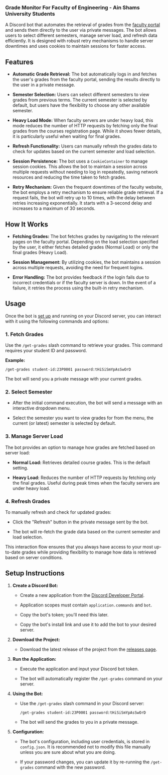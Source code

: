 ### Grade Monitor For Faculty of Engineering - Ain Shams University Students

A Discord bot that automates the retrieval of grades from the [faculty portal](https://eng.asu.edu.eg/login) and sends them directly to the user via private messages. The bot allows users to select different semesters, manage server load, and refresh data efficiently. It is designed with robust retry mechanisms to handle server downtimes and uses cookies to maintain sessions for faster access.

## Features

- **Automatic Grade Retrieval:** The bot automatically logs in and fetches the user's grades from the faculty portal, sending the results directly to the user in a private message.

- **Semester Selection:** Users can select different semesters to view grades from previous terms. The current semester is selected by default, but users have the flexibility to choose any other available semester.

- **Heavy Load Mode:** When faculty servers are under heavy load, this mode reduces the number of HTTP requests by fetching only the final grades from the courses registration page. While it shows fewer details, it is particularly useful when waiting for final grades.

- **Refresh Functionality:** Users can manually refresh the grades data to check for updates based on the current semester and load selection.

- **Session Persistence:** The bot uses a `CookieContainer` to manage session cookies. This allows the bot to maintain a session across multiple requests without needing to log in repeatedly, saving network resources and reducing the time taken to fetch grades.

- **Retry Mechanism:** Given the frequent downtimes of the faculty website, the bot employs a retry mechanism to ensure reliable grade retrieval. If a request fails, the bot will retry up to 10 times, with the delay between retries increasing exponentially. It starts with a 3-second delay and increases to a maximum of 30 seconds.

## How It Works

- **Fetching Grades:** The bot fetches grades by navigating to the relevant pages on the faculty portal. Depending on the load selection specified by the user, it either fetches detailed grades (Normal Load) or only the final grades (Heavy Load).

- **Session Management:** By utilizing cookies, the bot maintains a session across multiple requests, avoiding the need for frequent logins.

- **Error Handling:** The bot provides feedback if the login fails due to incorrect credentials or if the faculty server is down. In the event of a failure, it retries the process using the built-in retry mechanism.

## Usage

Once the bot is [set up](#setup-instructions) and running on your Discord server, you can interact with it using the following commands and options:

### 1. Fetch Grades

Use the `/get-grades` slash command to retrieve your grades. This command requires your student ID and password.

**Example:**

```
/get-grades student-id:23P0001 password:tHiSiSmYpAsSwOrD
```

The bot will send you a private message with your current grades.

### 2. Select Semester

- After the initial command execution, the bot will send a message with an interactive dropdown menu.
  
- Select the semester you want to view grades for from the menu, the current (or latest) semester is selected by default.

### 3. Manage Server Load

The bot provides an option to manage how grades are fetched based on server load:

- **Normal Load:** Retrieves detailed course grades. This is the default setting.

- **Heavy Load:** Reduces the number of HTTP requests by fetching only the final grades. Useful during peak times when the faculty servers are under heavy load.

### 4. Refresh Grades

To manually refresh and check for updated grades:

- Click the "Refresh" button in the private message sent by the bot.

- The bot will re-fetch the grade data based on the current semester and load selection.

This interaction flow ensures that you always have access to your most up-to-date grades while providing flexibility to manage how data is retrieved based on server conditions.

## Setup Instructions

1. **Create a Discord Bot:**

   - Create a new application from the [Discord Developer Portal](https://discord.com/developers/applications).

   - Application scopes must contain `application.commands` and `bot`.

   - Copy the bot's token; you'll need this later.
     
   - Copy the bot's install link and use it to add the bot to your desired server.

2. **Download the Project:**

   - Download the latest release of the project from the [releases page](https://github.com/adamt-eng/grade-monitor/releases).

3. **Run the Application:**

   - Execute the application and input your Discord bot token.

   - The bot will automatically register the `/get-grades` command on your server.

4. **Using the Bot:**

   - Use the `/get-grades` slash command in your Discord server:

     ```
     /get-grades student-id:23P0001 password:tHiSiSmYpAsSwOrD
     ```

   - The bot will send the grades to you in a private message.

5. **Configuration:**

   - The bot's configuration, including user credentials, is stored in `config.json`. It is recommended not to modify this file manually unless you are sure about what you are doing.

   - If your password changes, you can update it by re-running the `/get-grades` command with the new password.
